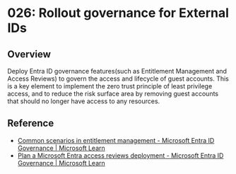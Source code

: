 # 026: Rollout governance for External IDs

## Overview

Deploy Entra ID governance features(such as Entitlement Management and Access Reviews) to govern the access and lifecycle of guest accounts. This is a key element to implement the zero trust principle of least privilege access, and to reduce the risk surface area by removing guest accounts that should no longer have access to any resources.

## Reference

* [Common scenarios in entitlement management - Microsoft Entra ID Governance | Microsoft Learn](https://learn.microsoft.com/en-us/entra/id-governance/entitlement-management-scenarios#govern-access-for-users-outside-your-organization)
* [Plan a Microsoft Entra access reviews deployment - Microsoft Entra ID Governance | Microsoft Learn](https://learn.microsoft.com/en-us/entra/id-governance/deploy-access-reviews#review-guest-user-access)
